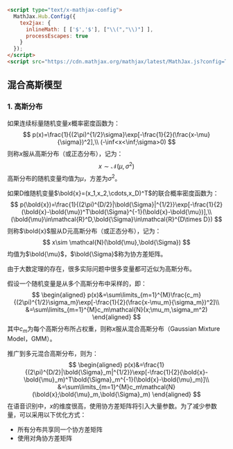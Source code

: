 ```html
<script type="text/x-mathjax-config">
  MathJax.Hub.Config({
    tex2jax: {
      inlineMath: [ ['$','$'], ["\\(","\\)"] ],
      processEscapes: true
    }
  });
</script>
<script src="https://cdn.mathjax.org/mathjax/latest/MathJax.js?config=TeX-AMS-MML_HTMLorMML" type="text/javascript"></script>
```

## 混合高斯模型

### 1. 高斯分布

如果连续标量随机变量$x$概率密度函数为：
$$
p(x)=\frac{1}{(2\pi)^{1/2}\sigma}\exp[-\frac{1}{2}(\frac{x-\mu}{\sigma})^2],\\
(-\inf<x<\inf;\sigma>0)
$$
则称$x$服从高斯分布（或正态分布），记为：
$$
x\sim \mathcal{N}(\mu,\sigma^2)
$$
高斯分布的随机变量均值为$\mu$，方差为$\sigma^2$。

如果D维随机变量$\bold{x}=(x_1,x_2,\cdots,x_D)^T$的联合概率密度函数为：
$$
p(\bold{x})=\frac{1}{(2\pi)^{D/2}|\bold{\Sigma}|^{1/2}}\exp[-\frac{1}{2}(\bold{x}-\bold{\mu})^T\bold{\Sigma}^{-1}(\bold{x}-\bold{\mu})],\\
(\bold{\mu}\in\mathcal{R}^D,\bold{\Sigma}\in\mathcal{R}^{D\times D})
$$
则称$\bold{x}$服从D元高斯分布（或正态分布），记为：
$$
x\sim \mathcal{N}(\bold{\mu},\bold{\Sigma})
$$
均值为$\bold{\mu}$，$\bold{\Sigma}$称为协方差矩阵。

由于大数定理的存在，很多实际问题中很多变量都可近似为高斯分布。

假设一个随机变量是从多个高斯分布中采样的，即：
$$
\begin{aligned}
p(x)&=\sum\limits_{m=1}^{M}\frac{c_m}{(2\pi)^{1/2}\sigma_m}\exp[-\frac{1}{2}(\frac{x-\mu_m}{\sigma_m})^2]\\
&=\sum\limits_{m=1}^{M}c_m\mathcal{N}(x;\mu_m,\sigma_m^2)
\end{aligned}
$$
其中$c_m$为每个高斯分布所占权重，则称$x$服从混合高斯分布（Gaussian Mixture Model，GMM）。

推广到多元混合高斯分布，则为：
$$
\begin{aligned}
p(x)&=\frac{1}{(2\pi)^{D/2}|\bold{\Sigma}_m|^{1/2}}\exp[-\frac{1}{2}(\bold{x}-\bold{\mu}_m)^T\bold{\Sigma}_m^{-1}(\bold{x}-\bold{\mu}_m)]\\
&=\sum\limits_{m=1}^{M}c_m\mathcal{N}(\bold{x};\bold{\mu}_m,\bold{\Sigma}_m)
\end{aligned}
$$
在语音识别中，$x$的维度很高，使用协方差矩阵将引入大量参数。为了减少参数量，可以采用以下优化方式：

- 所有分布共享同一个协方差矩阵
- 使用对角协方差矩阵
